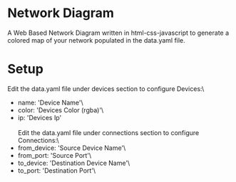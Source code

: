 # Network Diagram
A Web Based Network Diagram written in html-css-javascript to generate a colored map of your network populated in the data.yaml file.

# Setup
Edit the data.yaml file under devices section to configure Devices:\
- name: 'Device Name'\
- color: 'Devices Color (rgba)'\
- ip: 'Devices Ip'\
\
Edit the data.yaml file under connections section to configure Connections:\
- from_device: 'Source Device Name'\
- from_port: 'Source Port'\
- to_device: 'Destination Device Name'\
- to_port: 'Destination Port'\

